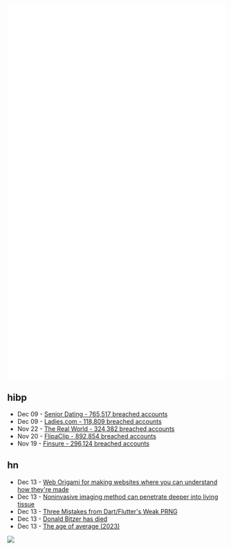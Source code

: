 ![Metrics](https://raw.githubusercontent.com/phixion/phixion/master/metrics.svg)

## hibp

<!--
for https://github.com/phixion/phixion/blob/main/.github/workflows/feeds.yml
-->
<!--START_SECTION:haveibeenpwnd-->
- Dec 09 - [Senior Dating - 765,517 breached accounts](https://haveibeenpwned.com/PwnedWebsites#SeniorDating)
- Dec 09 - [Ladies.com - 118,809 breached accounts](https://haveibeenpwned.com/PwnedWebsites#Ladies)
- Nov 22 - [The Real World - 324,382 breached accounts](https://haveibeenpwned.com/PwnedWebsites#TheRealWorld)
- Nov 20 - [FlipaClip - 892,854 breached accounts](https://haveibeenpwned.com/PwnedWebsites#FlipaClip)
- Nov 19 - [Finsure - 296,124 breached accounts](https://haveibeenpwned.com/PwnedWebsites#Finsure)
<!--END_SECTION:haveibeenpwnd-->

## hn

<!--
for https://github.com/phixion/phixion/blob/main/.github/workflows/feeds.yml
-->
<!--START_SECTION:hn-->
- Dec 13 - [Web Origami for making websites where you can understand how they're made](https://weborigami.org)
- Dec 13 - [Noninvasive imaging method can penetrate deeper into living tissue](https://news.mit.edu/2024/noninvasive-imaging-method-can-penetrate-deeper-living-tissue-1211)
- Dec 13 - [Three Mistakes from Dart/Flutter's Weak PRNG](https://www.zellic.io/blog/proton-dart-flutter-csprng-prng/)
- Dec 13 - [Donald Bitzer has died](https://computerhistory.org/blog/in-memoriam-donald-bitzer-1934-2024/)
- Dec 13 - [The age of average (2023)](https://www.alexmurrell.co.uk/articles/the-age-of-average)
<!--END_SECTION:hn-->

<!--
for https://yhype.me
-->
![](https://hit.yhype.me/github/profile?user_id=13013670)
